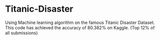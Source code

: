 # Titanic-Disaster
Using Machine learning algorithm on the famous Titanic Disaster Dataset. <br />
This code has achieved the accuracy of 80.382% on Kaggle. (Top 12% of all submissions)
